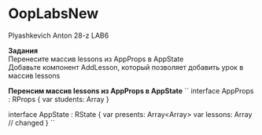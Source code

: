 # OopLabsNew
Plyashkevich Anton 28-z
LAB6

**Задания**
<br> Перенесите массив lessons из AppProps в AppState
<br> Добавьте компонент AddLesson, который позволяет добавить урок в массив lessons

**Перенсим массив lessons из AppProps в AppState**
``
interface AppProps : RProps {
    var students: Array<Student>
}

interface AppState : RState {
    var presents: Array<Array<Boolean>>
    var lessons: Array<Lesson>                      // changed
}
``
